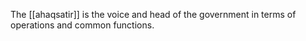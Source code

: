 The [[ahaqsatir]] is the voice and head of the government in terms of operations and common functions. 